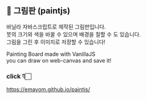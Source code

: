 ## 🎨 그림판 (paintjs)

바닐라 자바스크립트로 제작된 그림판입니다.  
붓의 크기와 색을 바꿀 수 있으며 배경을 칠할 수 도 있습니다.  
그림을 그린 후 이미지로 저장할 수 있습니다!  

Painting Board made with VanillaJS  
you can draw on web-canvas and save it!


### click 👇🏻
https://emayom.github.io/paintjs/
